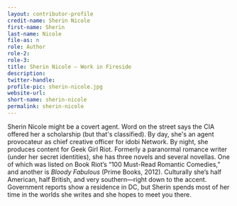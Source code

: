 ```yaml
---
layout: contributor-profile
credit-name: Sherin Nicole
first-name: Sherin
last-name: Nicole
file-as: n
role: Author
role-2:
role-3:
title: Sherin Nicole — Work in Fireside
description:
twitter-handle:
profile-pic: sherin-nicole.jpg
website-url:
short-name: sherin-nicole
permalink: sherin-nicole
---
```

Sherin Nicole might be a covert agent. Word on the street says the CIA offered her a scholarship (but that's classified). By day, she's an agent provocateur as chief creative officer for idobi Network. By night, she produces content for Geek Girl Riot. Formerly a paranormal romance writer (under her secret identities), she has three novels and several novellas. One of which was listed on Book Riot’s “100 Must-Read Romantic Comedies,” and another is _Bloody Fabulous_ (Prime Books, 2012). Culturally she’s half American, half British, and very southern—right down to the accent. Government reports show a residence in DC, but Sherin spends most of her time in the worlds she writes and she hopes to meet you there.
